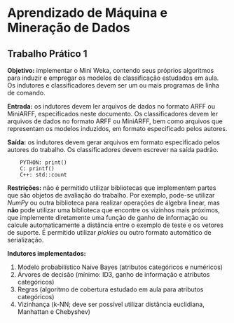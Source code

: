 # Aprendizado de Máquina e Mineração de Dados

## Trabalho Prático 1

__Objetivo:__ implementar o Mini Weka, contendo seus próprios algoritmos para induzir e empregar os modelos de classificação estudados em aula. Os indutores e classificadores devem ser um ou mais programas de linha de comando.

__Entrada:__ os indutores devem ler arquivos de dados no formato ARFF ou MiniARFF, especificados neste documento. Os classificadores devem ler arquivos de dados no formato ARFF ou MiniARFF, bem como arquivos que representam os modelos induzidos, em formato especificado pelos autores.

__Saída:__ os indutores devem gerar arquivos em formato especificado pelos autores do trabalho. Os classificadores devem escrever na saída padrão.

        PYTHON: print()
        C: printf()
        C++: std::count

__Restrições:__ não é permitido utilizar bibliotecas que implementem partes que são objetos de avaliação do trabalho. Por exemplo, pode-se utilizar *NumPy* ou outra biblioteca para realizar operações de álgebra linear, mas __não__ pode utilizar uma biblioteca que encontre os vizinhos mais próximos, que implemente diretamente uma função de ganho de informação ou calcule automaticamente a distância entre o exemplo de teste e os vetores de suporte. É permitido utilizar *pickles* ou outro formato automático de serialização.

__Indutores implementados:__

1. Modelo probabilístico Naive Bayes (atributos categóricos e numéricos)
2. Árvores de decisão (mínimo: ID3, ganho de informação e atributos categóricos)
3. Regras (algoritmo de cobertura estudado em aula para atributos categóricos)
4. Vizinhança (k-NN; deve ser possível utilizar distância euclidiana, Manhattan e Chebyshev)
